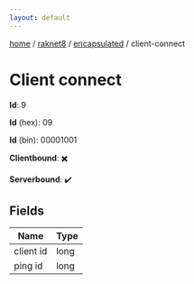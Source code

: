 ```yaml
---
layout: default
---
```


[home](/)  /  [raknet8](/protocol/raknet8)  /  [encapsulated](/protocol/raknet8/encapsulated)  /  client-connect

# Client connect

**Id**: 9

**Id** (hex): 09

**Id** (bin): 00001001

**Clientbound**: ✖️

**Serverbound**: ✔️

## Fields

Name | Type
---|---
client id | long
ping id | long


